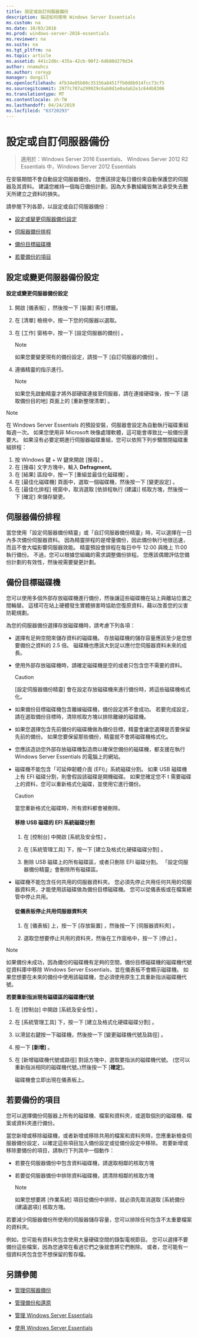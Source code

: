 ```yaml
---
title: 設定或自訂伺服器備份
description: 描述如何使用 Windows Server Essentials
ms.custom: na
ms.date: 10/03/2016
ms.prod: windows-server-2016-essentials
ms.reviewer: na
ms.suite: na
ms.tgt_pltfrm: na
ms.topic: article
ms.assetid: 441c2d6c-435a-42cb-90f2-6d680d279d34
author: nnamuhcs
ms.author: coreyp
manager: dongill
ms.openlocfilehash: 4fb34e05b00c35156a8451ffb0d8b914fcc73cf5
ms.sourcegitcommit: 2977c707a299929c6ab0d1e0adab2e1c644b8306
ms.translationtype: MT
ms.contentlocale: zh-TW
ms.lasthandoff: 04/24/2019
ms.locfileid: "63720293"
---
```

# <a name="set-up-or-customize-server-backup"></a>設定或自訂伺服器備份

>適用於：Windows Server 2016 Essentials、 Windows Server 2012 R2 Essentials 中，Windows Server 2012 Essentials
  
 在安裝期間不會自動設定伺服器備份。 您應該排定每日備份來自動保護您的伺服器及其資料。 建議您維持一個每日備份計劃，因為大多數組織皆無法承受失去數天所建立之資料的損失。  
  
 請參閱下列各節，以設定或自訂伺服器備份：  
  
-   [設定或變更伺服器備份設定](Set-up-or-customize-server-backup.md#BKMK_1)  
  
-   [伺服器備份排程](Set-up-or-customize-server-backup.md#BKMK_2)  
  
-   [備份目標磁碟機](Set-up-or-customize-server-backup.md#BKMK_Target)  
  
-   [若要備份的項目](Set-up-or-customize-server-backup.md#BKMK_4)  
  
##  <a name="BKMK_1"></a> 設定或變更伺服器備份設定  
  
#### <a name="to-set-up-or-change-server-backup-settings"></a>設定或變更伺服器備份設定  
  
1.  開啟 [儀表板]  ，然後按一下 [裝置]  索引標籤。  
  
2.  在 [清單] 檢視中，按一下您的伺服器以選取。  
  
3.  在 [工作] 窗格中，按一下 [設定伺服器的備份]  。  
  
    > [!NOTE]
    >  如果您要變更現有的備份設定，請按一下 [自訂伺服器的備份]  。  
  
4.  遵循精靈的指示進行。  
  
    > [!NOTE]
    >  如果您先啟動精靈才將外部硬碟連接至伺服器，請在連接硬碟後，按一下 [選取備份目的地]  頁面上的 [重新整理清單]  。  
  
> [!NOTE]
>  在 Windows Server Essentials 的預設安裝，伺服器會設定為自動執行磁碟重組每週一次。 如果您使用非 Microsoft 映像處理軟體，這可能會導致比一般備份還要大。 如果沒有必要定期進行伺服器磁碟重組，您可以依照下列步驟關閉磁碟重組排程：  
>   
>  1.  按 Windows 鍵 + W 鍵來開啟 [搜尋]  。  
> 2.  在 [搜尋] 文字方塊中，輸入 **Defragment**。  
> 3.  在 [結果] 區段中，按一下 [重組並最佳化磁碟機]  。  
> 4.  在 [最佳化磁碟機]  頁面中，選取一個磁碟機，然後按一下 [變更設定]  。  
> 5.  在 [最佳化排程]  視窗中，取消選取 [依排程執行 (建議)]  核取方塊，然後按一下 [確定]  來儲存變更。  
  
##  <a name="BKMK_2"></a> 伺服器備份排程  
 當您使用「設定伺服器備份精靈」或「自訂伺服器備份精靈」時，可以選擇在一日內多次備份伺服器資料。 因為精靈排程的是增量備份，因此備份執行地很迅速，而且不會大幅影響伺服器效能。 精靈預設會排程在每日中午 12:00 與晚上 11:00 執行備份。 不過，您可以根據您組織的需求調整備份排程。 您應該偶爾評估您備份計劃的有效性，然後視需要變更計劃。  
  
##  <a name="BKMK_Target"></a> 備份目標磁碟機  
 您可以使用多個外部存放磁碟機進行備份，然後讓這些磁碟機在站上與離站位置之間輪替。 這樣可在站上硬體發生實體損害時協助您復原資料，藉以改善您的災害防範規劃。  
  
 為您的伺服器備份選擇存放磁碟機時，請考慮下列各項：  
  
-   選擇有足夠空間來儲存資料的磁碟機。 存放磁碟機的儲存容量應該至少是您想要備份之資料的 2.5 倍。 磁碟機也應該大到足以應付您伺服器資料未來的成長。  
  
-   使用外部存放磁碟機時，請確定磁碟機是空的或者只包含您不需要的資料。  
  
    > [!CAUTION]
    >  [設定伺服器備份精靈] 會在設定存放磁碟機來進行備份時，將這些磁碟機格式化。  
  
-   如果備份目標磁碟機包含離線磁碟機，備份設定將不會成功。 若要完成設定，請在選取備份目標時，清除核取方塊以排除離線的磁碟機。  
  
-   如果您選擇包含先前備份的磁碟機做為備份目標，精靈會讓您選擇是否要保留先前的備份。 如果您要保留那些備份，精靈就不會將磁碟機格式化。  
  
-   您應該造訪您外部存放磁碟機製造商以確保您備份的磁碟機，都支援在執行 Windows Server Essentials 的電腦上的網站。  
  
-   磁碟機不能包含「可延伸韌體介面 (EFI)」系統磁碟分割。 如果 USB 磁碟機上有 EFI 磁碟分割，則會假設該磁碟是開機磁碟。 如果您確定您不 t 需要磁碟上的資料，您可以重新格式化磁碟，並使用它進行備份。  
  
    > [!CAUTION]
    >  當您重新格式化磁碟時，所有資料都會被刪除。  
  
    #### <a name="to-remove-an-efi-system-partition-from-a-usb-disk"></a>移除 USB 磁碟的 EFI 系統磁碟分割  
  
    1.  在 [控制台] 中開啟 [系統及安全性]  。  
  
    2.  在 [系統管理工具]  下，按一下 [建立及格式化硬碟磁碟分割]  。  
  
    3.  刪除 USB 磁碟上的所有磁碟區，或者只刪除 EFI 磁碟分割。 「設定伺服器備份精靈」會刪除所有磁碟區。  
  
-   磁碟機不能包含任何共用的伺服器資料夾。 您必須先停止共用任何共用的伺服器資料夾，才能使用該磁碟做為備份目標磁碟機。 您可以從儀表板或在檔案總管中停止共用。  
  
    #### <a name="to-stop-sharing-on-a-server-folder-from-the-dashboard"></a>從儀表板停止共用伺服器資料夾  
  
    1.  在 [儀表板] 上，按一下 [存放裝置]  ，然後按一下 [伺服器資料夾]  。  
  
    2.  選取您想要停止共用的資料夾，然後在工作窗格中，按一下 [停止]  。  
  
> [!NOTE]
>  如果備份未成功，因為備份的磁碟機有足夠的空間，備份目標磁碟機的磁碟機代號從資料庫中移除 Windows Server Essentials，並在儀表板不會顯示磁碟機。 如果您想要在未來的備份中使用該磁碟機，您必須使用原生工具重新指派磁碟機代號。  
>   
>  **若要重新指派現有磁碟區的磁碟機代號**  
>   
>  1.  在 [控制台] 中開啟 [系統及安全性]  。  
> 2.  在 [系統管理工具]  下，按一下 [建立及格式化硬碟磁碟分割]  。  
> 3.  以滑鼠右鍵按一下磁碟機，然後按一下 [變更磁碟機代號及路徑]  。  
> 4.  按一下 **\[新增\]** 。  
> 5.  在 [新增磁碟機代號或路徑] 對話方塊中，選取要指派的磁碟機代號。 (您可以重新指派相同的磁碟機代號。)然後按一下 [**確定**]。  
>   
>      磁碟機會立即出現在儀表板上。  
  
##  <a name="BKMK_4"></a> 若要備份的項目  
 您可以選擇備份伺服器上所有的磁碟機、檔案和資料夾，或選取個別的磁碟機、檔案或資料夾進行備份。  
  
 當您新增或移除磁碟機，或者新增或移除共用的檔案和資料夾時，您應重新檢查伺服器備份設定，以確定這些項目加入備份設定或從備份設定中移除。 若要新增或移除要備份的項目，請執行下列其中一個動作：  
  
-   若要在伺服器備份中包含資料磁碟機，請選取相鄰的核取方塊  
  
-   若要從伺服器備份中排除資料磁碟機，請清除相鄰的核取方塊  
  
    > [!NOTE]
    >  如果您想要將 [作業系統]  項目從備份中排除，就必須先取消選取 [系統備份 (建議選項)]  核取方塊。  
  
 若要減少伺服器備份所使用的伺服器儲存容量，您可以排除任何包含不太重要檔案的資料夾。  
  
 例如，您可能有資料夾包含使用大量硬碟空間的錄製電視節目。 您可以選擇不要備份這些檔案，因為您通常在看過它們之後就會將它們刪除。 或者，您可能有一個資料夾包含您不想保留的暫存檔。  
  
## <a name="see-also"></a>另請參閱  
  
-   [管理伺服器備份](Manage-Server-Backup-in-Windows-Server-Essentials.md)  
  
-   [管理備份和還原](Manage-Backup-and-Restore-in-Windows-Server-Essentials.md)  
  
-   [管理 Windows Server Essentials](Manage-Windows-Server-Essentials.md)  
  
-   [使用 Windows Server Essentials](../use/Use-Windows-Server-Essentials.md)
